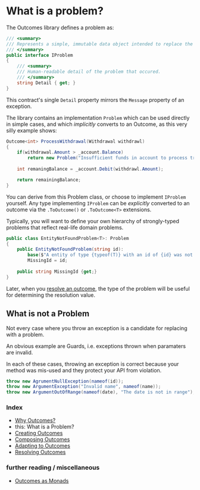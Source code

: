 # What is a problem?

The Outcomes library defines a problem as:

```csharp
/// <summary>
/// Represents a simple, immutable data object intended to replace the practice of throwing exceptions in your code when a business rule fails.
/// </summary>
public interface IProblem
{
    /// <summary>
    /// Human-readable detail of the problem that occured.
    /// </summary>
    string Detail { get; }
}
```

This contract's single `Detail` property mirrors the `Message` property of an exception.

The library contains an implementation `Problem` which can be used directly in simple cases, and which *implicitly* converts to an Outcome, as this very silly example shows:

```csharp
Outcome<int> ProcessWithdrawal(Withdrawal withdrawl)
{
    if(withdrawal.Amount > _account.Balance)
        return new Problem("Insufficient funds in account to process transaction");
    
    int remaningBalance = _account.Debit(withdrawl.Amount);

    return remainingBalance;
}
```

You can derive from this Problem class, or choose to implement `IProblem` yourself. Any type implementing `IProblem` can be *explicitly* converted to an outcome via the `.ToOutcome()` or `.ToOutcome<T>` extensions.

Typically, you will want to define your own hierarchy of strongly-typed problems that reflect real-life domain problems. 

```csharp
public class EntityNotFoundProblem<T>: Problem
{
    public EntityNotFoundProblem(string id): 
        base($"A entity of type {typeof(T)} with an id of {id} was not found.") =>
        MissingId = id;
    
    public string MissingId {get;}
} 
```
Later, when you [resolve an outcome](resolving-outcomes.md), the type of the problem will be useful for determining the resolution value. 

## What is not a Problem
Not every case where you throw an exception is a candidate for replacing with a problem. 

An obvious example are Guards, i.e. exceptions thrown when paramaters are invalid.

In each of these cases, throwing an exception is correct because your method was mis-used and they protect your API from violation.

```csharp
throw new AgrumentNullException(nameof(id));
throw new ArgumentException("Invalid name", nameof(name));
throw new ArgumentOutOfRange(nameof(date), "The date is not in range");
```

### Index
- [Why Outcomes?](../readme.md)
- this: What is a Problem?
- [Creating Outcomes](creating-outcomes.md)
- [Composing Outcomes](composing-outcomes.md)
- [Adapting to Outcomes](outcome-adaptation.md)
- [Resolving Outcomes](resolving-outcomes.md)

### further reading / miscellaneous
- [Outcomes as Monads](./docs/outcomes-as-monads.md)
